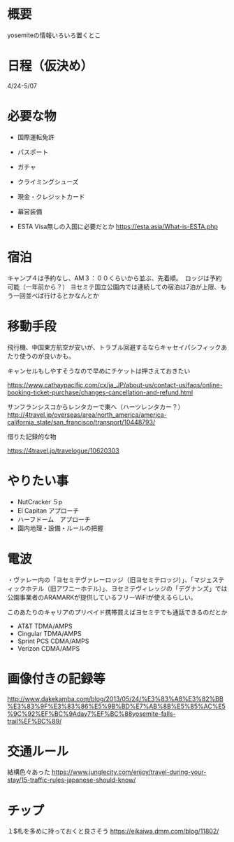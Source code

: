 # 概要
yosemiteの情報いろいろ置くとこ

# 日程（仮決め）
4/24-5/07

# 必要な物
- 国際運転免許
- パスポート
- ガチャ
- クライミングシューズ
- 現金・クレジットカード
- 幕営装備

- ESTA
Visa無しの入国に必要だとか
https://esta.asia/What-is-ESTA.php

# 宿泊
キャンプ４は予約なし、AM３：００くらいから並ぶ、先着順。　ロッジは予約可能（一年前から？）
ヨセミテ国立公園内では連続しての宿泊は7泊が上限、もう一回並べば行けるとかなんとか

# 移動手段
飛行機、中国東方航空が安いが、トラブル回避するならキャセイパシフィックあたり使うのが良いかも。

キャンセルもしやすそうなので早めにチケットは押さえておきたい

https://www.cathaypacific.com/cx/ja_JP/about-us/contact-us/faqs/online-booking-ticket-purchase/changes-cancellation-and-refund.html

サンフランシスコからレンタカーで東へ（ハーツレンタカー？）
http://4travel.jp/overseas/area/north_america/america-california_state/san_francisco/transport/10448793/

借りた記録的な物

https://4travel.jp/travelogue/10620303

# やりたい事
- NutCracker ５p 
- El Capitan アプローチ
- ハーフドーム　アプローチ
- 園内地理・設備・ルールの把握

# 電波
・ヴァレー内の「ヨセミテヴァレーロッジ（旧ヨセミテロッジ）」、「マジェスティックホテル（旧アワニーホテル）」、ヨセミテヴィレッジの「デグナンズ」では公園事業者のARAMARKが提供しているフリーWiFIが使えるらしい。

このあたりのキャリアのプリペイド携帯買えばヨセミテでも通話できるのだとか
- AT&T TDMA/AMPS
- Cingular TDMA/AMPS
- Sprint PCS CDMA/AMPS
- Verizon CDMA/AMPS

# 画像付きの記録等
http://www.dakekamba.com/blog/2013/05/24/%E3%83%A8%E3%82%BB%E3%83%9F%E3%83%86%E5%9B%BD%E7%AB%8B%E5%85%AC%E5%9C%92%EF%BC%9Aday7%EF%BC%88yosemite-falls-trail%EF%BC%89/

# 交通ルール
結構色々あった
https://www.junglecity.com/enjoy/travel-during-your-stay/15-traffic-rules-japanese-should-know/

# チップ
１$札を多めに持っておくと良さそう
https://eikaiwa.dmm.com/blog/11802/
